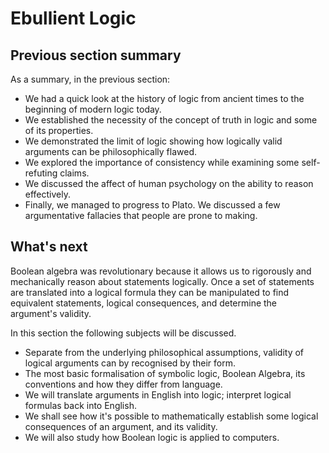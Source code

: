 # Ebullient Logic

## Previous section summary

As a summary, in the previous section:
* We had a quick look at the history of logic from ancient times to the
  beginning of modern logic today.
* We established the necessity of the concept of truth in logic and some of its
  properties.
* We demonstrated the limit of logic showing how logically valid arguments can
  be philosophically flawed.
* We explored the importance of consistency while examining some self-refuting
  claims.
* We discussed the affect of human psychology on the ability to reason
  effectively.
* Finally, we managed to progress to Plato. We discussed a few argumentative
  fallacies that people are prone to making.

## What's next

Boolean algebra was revolutionary because it allows us to rigorously and
mechanically reason about statements logically. Once a set of statements are
translated into a logical formula they can be manipulated to find equivalent
statements, logical consequences, and determine the argument's validity.

In this section the following subjects will be discussed.
* Separate from the underlying philosophical assumptions, validity of        logical arguments can by recognised by their form.
* The most basic formalisation of symbolic logic, Boolean Algebra, its       conventions and how they differ from language.
* We will translate arguments in English into logic; interpret logical       formulas back into English.
* We shall see how it's possible to mathematically establish some logical    consequences of an argument, and its validity.
* We will also study how Boolean logic is applied to computers.
